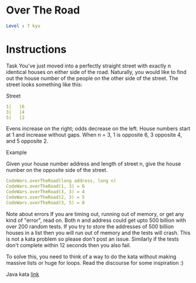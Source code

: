 # Over The Road

```yaml
Level : 7 kyu
```

# Instructions

Task
You've just moved into a perfectly straight street with exactly n identical houses on either side of the road. Naturally, you would like to find out the house number of the people on the other side of the street. The street looks something like this:

Street

```yaml
1|   |6
3|   |4
5|   |2
```

Evens increase on the right; odds decrease on the left. House numbers start at 1 and increase without gaps. When n = 3, 1 is opposite 6, 3 opposite 4, and 5 opposite 2.

Example

Given your house number address and length of street n, give the house number on the opposite side of the street.

```yaml
CodeWars.overTheRoad(long address, long n)
CodeWars.overTheRoad(1, 3) = 6
CodeWars.overTheRoad(3, 3) = 4
CodeWars.overTheRoad(2, 3) = 5
CodeWars.overTheRoad(3, 5) = 8
```

Note about errors
If you are timing out, running out of memory, or get any kind of "error", read on. Both n and address could get upto 500 billion with over 200 random tests. If you try to store the addresses of 500 billion houses in a list then you will run out of memory and the tests will crash. This is not a kata problem so please don't post an issue. Similarly if the tests don't complete within 12 seconds then you also fail.

To solve this, you need to think of a way to do the kata without making massive lists or huge for loops. Read the discourse for some inspiration :)

Java kata [link](https://www.codewars.com/kata/5f0ed36164f2bc00283aed07/train/java)